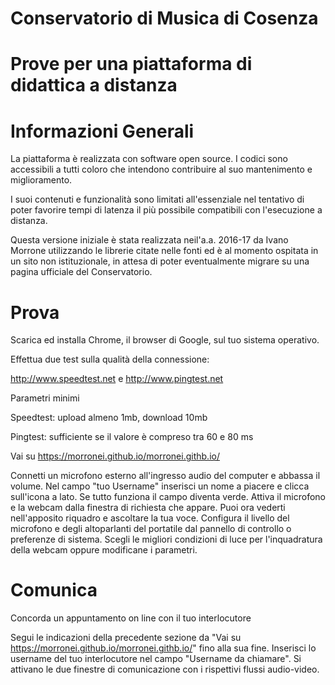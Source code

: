 # Conservatorio di Musica di Cosenza
# Prove per una piattaforma di didattica a distanza 

##

# Informazioni Generali

La piattaforma è realizzata con software open source. I codici sono accessibili a tutti coloro che intendono contribuire al suo mantenimento e miglioramento.

I suoi contenuti e funzionalità sono limitati all'essenziale nel tentativo di poter favorire tempi di latenza il più possibile compatibili con l'esecuzione a distanza.   

Questa versione iniziale è stata realizzata neil'a.a. 2016-17 da Ivano Morrone utilizzando le librerie citate nelle fonti ed è al momento ospitata in un sito non istituzionale, in attesa di poter eventualmente migrare su una pagina ufficiale del Conservatorio.


# Prova

Scarica ed installa Chrome, il browser di Google, sul tuo sistema operativo.

Effettua due test sulla qualità della connessione: 

http://www.speedtest.net
e
http://www.pingtest.net 
 
Parametri minimi

Speedtest:
upload almeno 1mb, download 10mb
 
Pingtest:
sufficiente se il valore è compreso tra 60 e 80 ms

Vai su https://morronei.github.io/morronei.githb.io/

Connetti un microfono esterno all'ingresso audio del computer e abbassa il volume.
Nel campo "tuo Username" inserisci un nome a piacere e clicca sull'icona a lato. Se tutto funziona il campo diventa verde. Attiva il microfono e la webcam dalla finestra di richiesta che appare. Puoi ora vederti nell'apposito riquadro e ascoltare la
tua voce. Configura il livello del microfono e degli altoparlanti del portatile dal pannello di controllo o preferenze di sistema. Scegli le migliori condizioni di luce per l'inquadratura della webcam oppure modificane i parametri.


# Comunica

Concorda un appuntamento on line con il tuo interlocutore

Segui le indicazioni della precedente sezione da "Vai su https://morronei.github.io/morronei.githb.io/" fino alla sua fine.
Inserisci lo username del tuo interlocutore nel campo "Username da chiamare". Si attivano le due finestre di comunicazione con i rispettivi flussi audio-video.



